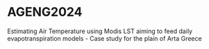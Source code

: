 # AGENG2024
Estimating Air Temperature using Modis LST aiming to feed daily evapotranspiration models - Case study for the plain of Arta Greece
